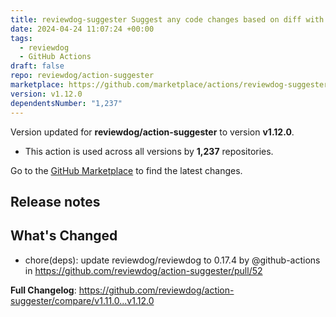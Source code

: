 ```yaml
---
title: reviewdog-suggester Suggest any code changes based on diff with reviewdog
date: 2024-04-24 11:07:24 +00:00
tags:
  - reviewdog
  - GitHub Actions
draft: false
repo: reviewdog/action-suggester
marketplace: https://github.com/marketplace/actions/reviewdog-suggester-suggest-any-code-changes-based-on-diff-with-reviewdog
version: v1.12.0
dependentsNumber: "1,237"
---
```



Version updated for **reviewdog/action-suggester** to version **v1.12.0**.
- This action is used across all versions by **1,237** repositories.

Go to the [GitHub Marketplace](https://github.com/marketplace/actions/reviewdog-suggester-suggest-any-code-changes-based-on-diff-with-reviewdog) to find the latest changes.

## Release notes

## What's Changed
* chore(deps): update reviewdog/reviewdog to 0.17.4 by @github-actions in https://github.com/reviewdog/action-suggester/pull/52


**Full Changelog**: https://github.com/reviewdog/action-suggester/compare/v1.11.0...v1.12.0
